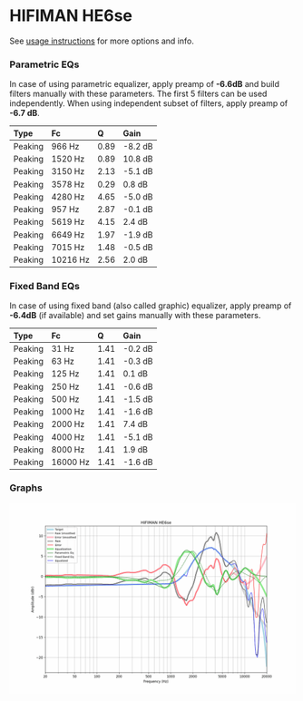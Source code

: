 # HIFIMAN HE6se
See [usage instructions](https://github.com/jaakkopasanen/AutoEq#usage) for more options and info.

### Parametric EQs
In case of using parametric equalizer, apply preamp of **-6.6dB** and build filters manually
with these parameters. The first 5 filters can be used independently.
When using independent subset of filters, apply preamp of **-6.7 dB**.

| Type    | Fc       |    Q | Gain    |
|:--------|:---------|:-----|:--------|
| Peaking | 966 Hz   | 0.89 | -8.2 dB |
| Peaking | 1520 Hz  | 0.89 | 10.8 dB |
| Peaking | 3150 Hz  | 2.13 | -5.1 dB |
| Peaking | 3578 Hz  | 0.29 | 0.8 dB  |
| Peaking | 4280 Hz  | 4.65 | -5.0 dB |
| Peaking | 957 Hz   | 2.87 | -0.1 dB |
| Peaking | 5619 Hz  | 4.15 | 2.4 dB  |
| Peaking | 6649 Hz  | 1.97 | -1.9 dB |
| Peaking | 7015 Hz  | 1.48 | -0.5 dB |
| Peaking | 10216 Hz | 2.56 | 2.0 dB  |

### Fixed Band EQs
In case of using fixed band (also called graphic) equalizer, apply preamp of **-6.4dB**
(if available) and set gains manually with these parameters.

| Type    | Fc       |    Q | Gain    |
|:--------|:---------|:-----|:--------|
| Peaking | 31 Hz    | 1.41 | -0.2 dB |
| Peaking | 63 Hz    | 1.41 | -0.3 dB |
| Peaking | 125 Hz   | 1.41 | 0.1 dB  |
| Peaking | 250 Hz   | 1.41 | -0.6 dB |
| Peaking | 500 Hz   | 1.41 | -1.5 dB |
| Peaking | 1000 Hz  | 1.41 | -1.6 dB |
| Peaking | 2000 Hz  | 1.41 | 7.4 dB  |
| Peaking | 4000 Hz  | 1.41 | -5.1 dB |
| Peaking | 8000 Hz  | 1.41 | 1.9 dB  |
| Peaking | 16000 Hz | 1.41 | -1.6 dB |

### Graphs
![](./HIFIMAN%20HE6se.png)